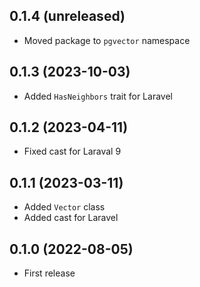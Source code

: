 ## 0.1.4 (unreleased)

- Moved package to `pgvector` namespace

## 0.1.3 (2023-10-03)

- Added `HasNeighbors` trait for Laravel

## 0.1.2 (2023-04-11)

- Fixed cast for Laraval 9

## 0.1.1 (2023-03-11)

- Added `Vector` class
- Added cast for Laravel

## 0.1.0 (2022-08-05)

- First release
